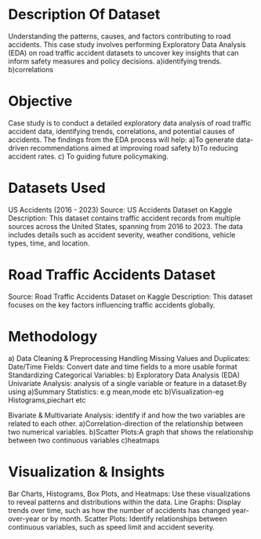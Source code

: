   # Description Of Dataset
   Understanding the patterns, causes, and factors contributing to road accidents.
   This case study involves performing Exploratory Data Analysis (EDA) on road traffic accident datasets to uncover
   key insights that can inform safety measures and policy decisions. 
   a)identifying trends.
   b)correlations


# Objective
  Case study is to conduct a detailed exploratory data analysis of road traffic accident data, identifying trends, correlations, and potential causes of accidents. 
  The findings from the EDA process will help:
  a)To generate data-driven recommendations aimed at improving road safety
  b)To reducing accident rates.
  c) To guiding future policymaking.

# Datasets Used
  US Accidents (2016 - 2023)
  Source: US Accidents Dataset on Kaggle
  Description: This dataset contains traffic accident records from multiple sources across the United States, spanning from 2016 to 2023. The data includes details such as accident severity, weather conditions, vehicle types, time, and location.

# Road Traffic Accidents Dataset
  Source: Road Traffic Accidents Dataset on Kaggle
  Description: This dataset focuses on the key factors influencing traffic accidents globally.
  
# Methodology
a) Data Cleaning & Preprocessing
  Handling Missing Values and Duplicates: 
  Date/Time Fields: Convert date and time fields to a more usable format 
  Standardizing Categorical Variables: 
b) Exploratory Data Analysis (EDA)
  Univariate Analysis: analysis of a single variable or feature in a dataset:By using
    a)Summary Statistics: e.g mean,mode etc
    b)Visualization-eg Histograms,piechart etc

  Bivariate & Multivariate Analysis: identify if and how the two variables are related to each other.
  a)Correlation-direction of the relationship between two numerical variables.
  b)Scatter Plots:A graph that shows the relationship between two continuous variables
  c)heatmaps
  
# Visualization & Insights
Bar Charts, Histograms, Box Plots, and Heatmaps: Use these visualizations to reveal patterns and distributions within the data.
Line Graphs: Display trends over time, such as how the number of accidents has changed year-over-year or by month.
Scatter Plots: Identify relationships between continuous variables, such as speed limit and accident severity.
